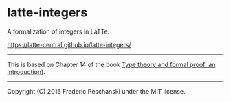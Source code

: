 # latte-integers
A formalization of integers in LaTTe.

https://latte-central.github.io/latte-integers/

----

This is based on Chapter 14 of the book [Type theory and formal proof: an introduction](http://www.cambridge.org/fr/academic/subjects/computer-science/programming-languages-and-applied-logic/type-theory-and-formal-proof-introduction)).

----

Copyright (C) 2016 Frederic Peschanski under the MIT license.
